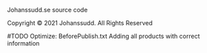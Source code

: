 Johanssudd.se source code

Copyright © 2021 Johanssudd. All Rights Reserved

#TODO
Optimize:
  BeforePublish.txt
  Adding all products with correct information

